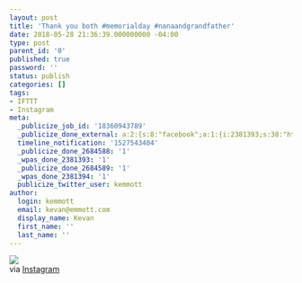 ```yaml
---
layout: post
title: 'Thank you both #memorialday #nanaandgrandfather'
date: 2018-05-28 21:36:39.000000000 -04:00
type: post
parent_id: '0'
published: true
password: ''
status: publish
categories: []
tags:
- IFTTT
- Instagram
meta:
  _publicize_job_id: '18360943789'
  _publicize_done_external: a:2:{s:8:"facebook";a:1:{i:2381393;s:38:"https://facebook.com/10155307433296816";}s:7:"twitter";a:1:{i:2381394;s:54:"https://twitter.com/kemmott/status/1001215751980597248";}}
  timeline_notification: '1527543404'
  _publicize_done_2684588: '1'
  _wpas_done_2381393: '1'
  _publicize_done_2684589: '1'
  _wpas_done_2381394: '1'
  publicize_twitter_user: kemmott
author:
  login: kemmott
  email: kevan@emmott.com
  display_name: Kevan
  first_name: ''
  last_name: ''
---
```

<div><img src="{{ site.url }}/assets/images/blog/0c0a7-32379323_2239548926282057_5170085200595517440_n.jpg" style="max-width:600px;" />
<div>via <a href="https://ift.tt/2GZiieh">Instagram</a></div>
</div>
